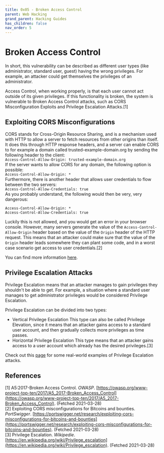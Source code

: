 ```yaml
---
title: 0x05 - Broken Access Control
parent: Web Hacking
grand_parent: Hacking Guides
has_children: false
nav_order: 5
---
```


# Broken Access Control
In short, this vulnerability can be described as different user types (like administrator, standard user, guest) having the wrong privileges. For example, an attacker could get themselves the privileges of an administrator.

Access Control, when working properly, is that each user cannot act outside of its given privileges. If this functionality is broken, the system is vulnerable to Broken Access Control attacks, such as CORS Misconfiguration Exploits and Privilege Escalation Attacks.[1]

## Exploiting CORS Misconfigurations
CORS stands for Cross-Origin Resource Sharing, and is a mechanism used with HTTP to allow a server to fetch resources from other origins than itself. It does this through HTTP response headers, and a server can enable CORS to for example a domain called trusted-example-domain.org by sending the following header to the client:<br>
`Access-Control-Allow-Origin: trusted-example-domain.org`<br>
If the server wants to allow CORS for any domain, the following option is possible:<br>
`Access-Control-Allow-Origin: *`<br>
Furthermore, there is another header that allows user credentials to flow between the two servers:<br>
`Access-Control-Allow-Credentials: true`<br>
As you probably understand, the following would then be very, very dangerous:<br>
```
Access-Control-Allow-Origin: *
Access-Control-Allow-Credentials: true
```
Luckily this is not allowed, and you would get an error in your browser console. However, many servers generate the value of the `Access-Control-Allow-Origin` header based on the value of the `Origin` header of the HTTP request. This means that an attacker could make sure that the value of the `Origin` header leads somewhere they can plant some code, and in a worst case scenario get access to user credentials.[2]

You can find more information [here](https://portswigger.net/research/exploiting-cors-misconfigurations-for-bitcoins-and-bounties).

## Privilege Escalation Attacks
Privilege Escalation means that an attacker manages to gain privileges they shouldn't be able to get. For example, a situation where a standard user manages to get administrator privileges would be considered Privilege Escalation.

Privilege Escalation can be divided into two types:
- Vertical Privilege Escalation
This type can also be called Privilege Elevation, since it means that an attacker gains access to a standard user account, and then gradually collects more privileges as time passes.
- Horizontal Privilege Escalation
This type means that an attacker gains access to a user account which already has the desired privileges.[3]

Check out this [page](https://www.redteamsecure.com/terms-glossary/privilege-escalation-attacks) for some real-world examples of Privilege Escalation attacks.

## References
[1] A5:2017-Broken Access Control. *OWASP*. [https://owasp.org/www-project-top-ten/2017/A5_2017-Broken_Access_Control](https://owasp.org/www-project-top-ten/2017/A5_2017-Broken_Access_Control). (Fetched 2021-03-28)<br>
[2] Exploiting CORS misconfigurations for Bitcoins and bounties. *PortSwigger*. [https://portswigger.net/research/exploiting-cors-misconfigurations-for-bitcoins-and-bounties](https://portswigger.net/research/exploiting-cors-misconfigurations-for-bitcoins-and-bounties). (Fetched 2021-03-28)<br>
[3] Privilege Escalation. *Wikipedie*. [https://en.wikipedia.org/wiki/Privilege_escalation](https://en.wikipedia.org/wiki/Privilege_escalation). (Fetched 2021-03-28)<br>